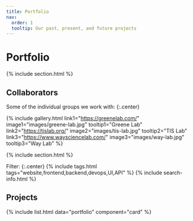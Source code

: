 ```yaml
---
title: Portfolio
nav:
  order: 1
  tooltip: Our past, present, and future projects
---
```


# Portfolio

{% include section.html %}

## Collaborators

Some of the individual groups we work with:
{:.center}

{% 
  include gallery.html
  link1="https://greenelab.com/"
  image1="images/greene-lab.jpg"
  tooltip1="Greene Lab"
  link2="https://tislab.org/"
  image2="images/tis-lab.jpg"
  tooltip2="TIS Lab"
  link3="https://www.waysciencelab.com/"
  image3="images/way-lab.jpg"
  tooltip3="Way Lab"
%}

{% include section.html %}

Filter:
{:.center}
{%
  include tags.html
  tags="website,frontend,backend,devops,UI,API"
%}
{% include search-info.html %}

## Projects

{%
  include list.html
  data="portfolio"
  component="card"
%}
